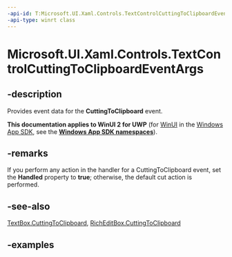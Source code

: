 ```yaml
---
-api-id: T:Microsoft.UI.Xaml.Controls.TextControlCuttingToClipboardEventArgs
-api-type: winrt class
---
```


<!-- Class syntax.
public class TextControlCuttingToClipboardEventArgs 
-->

# Microsoft.UI.Xaml.Controls.TextControlCuttingToClipboardEventArgs

## -description

Provides event data for the **CuttingToClipboard** event.

**This documentation applies to WinUI 2 for UWP** (for [WinUI](/windows/apps/winui/winui3/) in the [Windows App SDK](/windows/apps/windows-app-sdk/), see the **[Windows App SDK namespaces](/windows/windows-app-sdk/api/winrt/)**).

## -remarks

 If you perform any action in the handler for a CuttingToClipboard event, set the **Handled** property to **true**; otherwise, the default cut action is performed.

## -see-also

[TextBox.CuttingToClipboard](/windows/winui/api/microsoft.ui.xaml.controls.textbox.cuttingtoclipboard), [RichEditBox.CuttingToClipboard](/windows/winui/api/microsoft.ui.xaml.controls.richeditbox.cuttingtoclipboard)

## -examples

